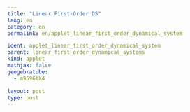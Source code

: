 ```yaml
---
title: "Linear First-Order DS"
lang: en
category: en
permalink: en/applet_linear_first_order_dynamical_system

ident: applet_linear_first_order_dynamical_system
parent: linear_first_order_dynamical_systems
kind: applet
mathjax: false
geogebratube:
  - a9596tX4

layout: post
type: post
---
```


<div style="height:600px; width:800px; margin: auto;" id="applet_containera9596tX4"></div>